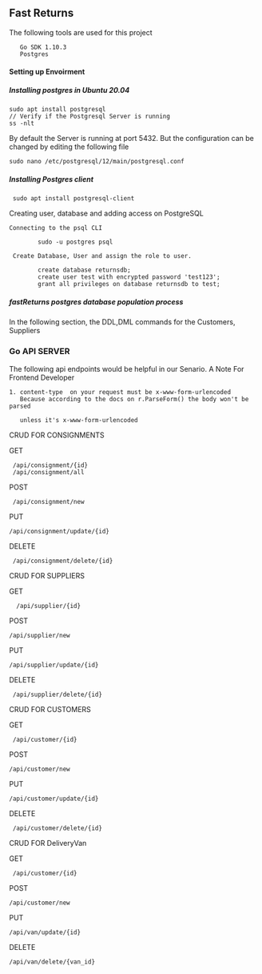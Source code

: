 ## Fast Returns

The following tools are used for this project

       Go SDK 1.10.3
       Postgres
       
 #### Setting up Envoirment
 
##### Installing postgres in Ubuntu 20.04
    
    sudo apt install postgresql
    // Verify if the Postgresql Server is running 
    ss -nlt
 By default the Server is running at port 5432. But the configuration 
 can be changed by editing the following file
    
    sudo nano /etc/postgresql/12/main/postgresql.conf

##### Installing Postgres client 
 
     sudo apt install postgresql-client

   
   Creating user, database and adding access on PostgreSQL

    Connecting to the psql CLI 

            sudo -u postgres psql
 
     Create Database, User and assign the role to user.
    
            create database returnsdb;
            create user test with encrypted password 'test123';
            grant all privileges on database returnsdb to test;


##### fastReturns postgres database population process

In the following section, the DDL,DML commands for the Customers, Suppliers 



### Go API SERVER

The following api endpoints would be helpful in our Senario. A Note For Frontend Developer
 
    1. content-type  on your request must be x-www-form-urlencoded
       Because according to the docs on r.ParseForm() the body won't be parsed 
       
       unless it's x-www-form-urlencoded
    
 
CRUD FOR CONSIGNMENTS
 
 GET
     
     /api/consignment/{id}
     /api/consignment/all
 
 POST
    
     
     /api/consignment/new
 
 PUT 
 
    /api/consignment/update/{id}
 
 DELETE 
    
     /api/consignment/delete/{id}
     
CRUD FOR SUPPLIERS
 
 GET
     
      /api/supplier/{id}
 
 POST
    
    /api/supplier/new
 
 PUT 
 
    /api/supplier/update/{id}
 
 DELETE 
    
     /api/supplier/delete/{id}

CRUD FOR CUSTOMERS
 
 GET
     
     /api/customer/{id}
 
 POST
    
    /api/customer/new
 
 PUT 
 
    /api/customer/update/{id}
 
 DELETE 
    
     /api/customer/delete/{id}

CRUD FOR DeliveryVan
 
 GET
     
     /api/customer/{id}
 
 POST
    
    /api/customer/new
 
 PUT 
 
    /api/van/update/{id}
 
 DELETE 
    
    /api/van/delete/{van_id}
